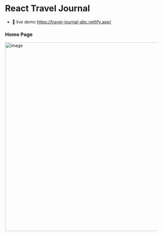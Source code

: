 # React Travel Journal
- 👀 live demo https://travel-journal-abc.netlify.app/


### Home Page
<img width="623" alt="image" src="https://github.com/user-attachments/assets/bceae266-01bc-4732-98c9-784eedbf21f3">
